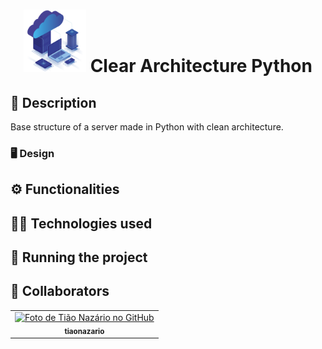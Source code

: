 <h1 align="center"><img src="public/icon-icons.svg" width="100px;" alt="https://icon-icons.com/"/> Clear Architecture Python</h1>

## 📝 Description

Base structure of a server made in Python with clean architecture.

### 🖥️ Design

## ⚙️ Functionalities

## 👨‍💻 Technologies used

## 🚀 Running the project

## 🤝 Collaborators

<table>
  <tr>
    <td align="center">
      <a href="http://github.com/tiaonazario">
        <img src="https://avatars.githubusercontent.com/u/40603243?v=4" width="100px;" alt="Foto de Tião Nazário no GitHub"/><br>
        <sub>
          <b>tiaonazario</b>
        </sub>
      </a>
    </td>
  </tr>
</table>
